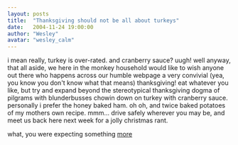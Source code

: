 ```yaml
---
layout: posts
title:  "Thanksgiving should not be all about turkeys"
date:   2004-11-24 19:00:00
author: "Wesley"
avatar: "wesley_calm"
---
```

i mean really, turkey is over-rated. and cranberry sauce? uugh! well anyway, that all aside, we here in the monkey household would like to wish anyone out there who happens across our humble webpage a very convivial (yea, you know you don't know what that means) thanksgiving! eat whatever you like, but try and expand beyond the stereotypical thanksgiving dogma of pilgrams with blunderbusses chowin down on turkey with cranberry sauce. personally i prefer the honey baked ham. oh oh, and twice baked potatoes of my mothers own recipe. mmm... drive safely wherever you may be, and meet us back here next week for a jolly christmas rant.

 what, you were expecting something [more](http://www.albinoblacksheep.com/flash/monkeybeer.php?)
